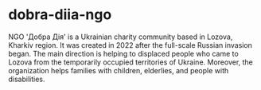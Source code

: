 # dobra-diia-ngo

NGO 'Добра Дія' is a Ukrainian charity community based in Lozova, Kharkiv region. It was created in 2022 after the full-scale Russian invasion began. The main direction is helping to displaced people who came to Lozova from the temporarily occupied territories of Ukraine. Moreover, the organization helps families with children, elderlies, and people with disabilities.
